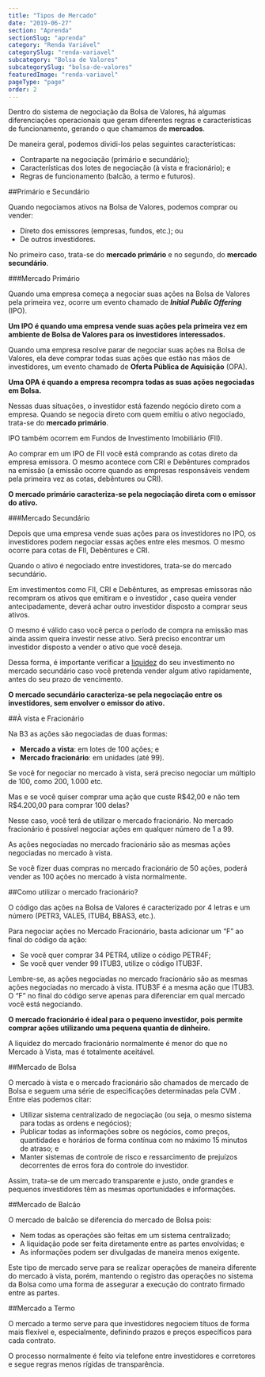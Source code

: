 ```yaml
---
title: "Tipos de Mercado"
date: "2019-06-27"
section: "Aprenda"
sectionSlug: "aprenda"
category: "Renda Variável"
categorySlug: "renda-variavel"
subcategory: "Bolsa de Valores"
subcategorySlug: "bolsa-de-valores"
featuredImage: "renda-variavel"
pageType: "page"
order: 2
---
```


Dentro do sistema de negociação da Bolsa de Valores, há algumas diferenciações operacionais que geram diferentes regras e características de funcionamento, gerando o que chamamos de **mercados**.

De maneira geral, podemos dividi-los pelas seguintes características:

- Contraparte na negociação (primário e secundário);
- Características dos lotes de negociação (à vista e fracionário); e
- Regras de funcionamento (balcão, a termo e futuros).

##Primário e Secundário

Quando negociamos ativos na Bolsa de Valores, podemos comprar ou vender:

- Direto dos emissores (empresas, fundos, etc.); ou
- De outros investidores. 

No primeiro caso, trata-se do **mercado primário** e no segundo, do **mercado secundário**.

###Mercado Primário

Quando uma empresa começa a negociar suas ações na Bolsa de Valores pela primeira vez, ocorre um evento chamado de ***Initial Public Offering*** (IPO).

**Um IPO é quando uma empresa vende suas ações pela primeira vez em ambiente de Bolsa de Valores para os investidores interessados.**

Quando uma empresa resolve parar de negociar suas ações na Bolsa de Valores, ela deve comprar todas suas ações que estão nas mãos de investidores, um evento chamado de **Oferta Pública de Aquisição** (OPA).

**Uma OPA é quando a empresa recompra todas as suas ações negociadas em Bolsa.**

Nessas duas situações, o investidor está fazendo negócio direto com a empresa. Quando se negocia direto com quem emitiu o ativo negociado, trata-se do **mercado primário**.

IPO também ocorrem em Fundos de Investimento Imobiliário (FII).

Ao comprar em um IPO de FII você está comprando as cotas direto da empresa emissora. O mesmo acontece com CRI e Debêntures comprados na emissão (a emissão ocorre quando as empresas responsáveis vendem pela primeira vez as cotas, debêntures ou CRI).

**O mercado primário caracteriza-se pela negociação direta com o emissor do ativo.**

###Mercado Secundário

Depois que uma empresa vende suas ações para os investidores no IPO, os investidores podem negociar essas ações entre eles mesmos. O mesmo ocorre para cotas de FII, Debêntures e CRI.

Quando o ativo é negociado entre investidores, trata-se do mercado secundário.

Em investimentos como FII, CRI e Debêntures, as empresas emissoras não recompram os ativos que emitiram e o investidor , caso queira vender antecipadamente, deverá achar outro investidor disposto a comprar seus ativos.

O mesmo é válido caso você perca o período de compra na emissão mas ainda assim queira investir nesse ativo. Será preciso encontrar um investidor disposto a vender o ativo que você deseja.

Dessa forma, é importante verificar a [liquidez](/aprenda/financas/iniciantes/liquidez) do seu investimento no mercado secundário caso você pretenda vender algum ativo rapidamente, antes do seu prazo de vencimento.

**O mercado secundário caracteriza-se pela negociação entre os investidores, sem envolver o emissor do ativo.**

##À vista e Fracionário

Na B3 as ações são negociadas de duas formas:

- **Mercado a vista**: em lotes de 100 ações; e
- **Mercado fracionário**: em unidades (até 99).

Se você for negociar no mercado à vista, será preciso negociar um múltiplo de 100, como 200, 1.000 etc.

Mas e se você quiser comprar uma ação que custe R\$42,00 e não tem R\$4.200,00 para comprar 100 delas?

Nesse caso, você terá de utilizar o mercado fracionário. No mercado fracionário é possível negociar ações em qualquer número de 1 a 99.

As ações negociadas no mercado fracionário são as mesmas ações negociadas no mercado à vista.

Se você fizer duas compras no mercado fracionário de 50 ações, poderá vender as 100 ações no mercado à vista normalmente.

##Como utilizar o mercado fracionário?

O código das ações na Bolsa de Valores é caracterizado por 4 letras e um número (PETR3, VALE5, ITUB4, BBAS3, etc.).

Para negociar ações no Mercado Fracionário, basta adicionar um “F” ao final do código da ação:

- Se você quer comprar 34 PETR4, utilize o código PETR4F;
- Se você quer vender 99 ITUB3, utilize o código ITUB3F.

Lembre-se, as ações negociadas no mercado fracionário são as mesmas ações negociadas no mercado à vista. ITUB3F é a mesma ação que ITUB3. O “F” no final do código serve apenas para diferenciar em qual mercado você está negociando.

**O mercado fracionário é ideal para o pequeno investidor, pois permite comprar ações utilizando uma pequena quantia de dinheiro.**

A liquidez do mercado fracionário normalmente é menor do que no Mercado à Vista, mas é totalmente aceitável.

##Mercado de Bolsa

O mercado à vista e o mercado fracionário são chamados de mercado de Bolsa e seguem uma série de especificações determinadas pela CVM . Entre elas podemos citar:

- Utilizar sistema centralizado de negociação (ou seja, o mesmo sistema para todas as ordens e negócios);
- Publicar todas as informações sobre os negócios, como preços, quantidades e horários de forma contínua com no máximo 15 minutos de atraso; e
- Manter sistemas de controle de risco e ressarcimento de prejuízos decorrentes de erros fora do controle do investidor.

Assim, trata-se de um mercado transparente e justo, onde grandes e pequenos investidores têm as mesmas oportunidades e informações.


##Mercado de Balcão

O mercado de  balcão se diferencia do mercado de Bolsa pois:

- Nem todas as operações são feitas em um sistema centralizado;
- A liquidação pode ser feita diretamente entre as partes envolvidas; e
- As informações podem ser divulgadas de maneira menos exigente.

Este tipo de mercado serve para se realizar operações de maneira diferente do mercado à vista, porém, mantendo o registro das operações no sistema da Bolsa como uma forma de assegurar a execução do contrato firmado entre as partes.

##Mercado a Termo

O mercado a termo serve para que investidores negociem títuos de forma mais flexível e, especialmente, definindo prazos e preços específicos para cada contrato.

O processo normalmente é feito via telefone entre investidores e corretores e segue regras menos rígidas de transparência.


